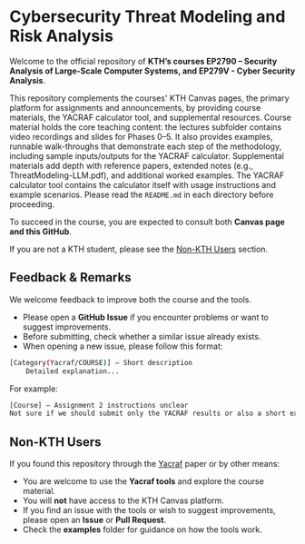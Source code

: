 # Cybersecurity Threat Modeling and Risk Analysis 

Welcome to the official repository of **KTH’s courses EP2790 – Security Analysis of Large-Scale Computer Systems, and EP279V - Cyber Security Analysis**.  

This repository complements the courses' KTH Canvas pages, the primary platform for assignments and announcements, by providing course materials, the YACRAF calculator tool, and supplemental resources. Course material holds the core teaching content: the lectures subfolder contains video recordings and slides for Phases 0–5. It also provides examples, runnable walk-throughs that demonstrate each step of the methodology, including sample inputs/outputs for the YACRAF calculator. Supplemental materials add depth with reference papers, extended notes (e.g., ThreatModeling-LLM.pdf), and additional worked examples. The YACRAF calculator tool contains the calculator itself with usage instructions and example scenarios. Please read the ``README.md`` in each directory before proceeding.

To succeed in the course, you are expected to consult both **Canvas page and this GitHub**.  



If you are not a KTH student, please see the [Non-KTH Users](#non-kth-users) section.  


## Feedback & Remarks  

We welcome feedback to improve both the course and the tools.  

- Please open a **GitHub Issue** if you encounter problems or want to suggest improvements.  
- Before submitting, check whether a similar issue already exists.  
- When opening a new issue, please follow this format:  
```bash
[Category(Yacraf/COURSE)] – Short description
    Detailed explanation...
```
For example: 
```bash
[Course] – Assignment 2 instructions unclear  
Not sure if we should submit only the YACRAF results or also a short explanation. An example submission would help.  
```

## Non-KTH Users  

If you found this repository through the [Yacraf](https://link.springer.com/article/10.1007/s10207-023-00713-y) paper or by other means:  

- You are welcome to use the **Yacraf tools** and explore the course material.  
- You will **not** have access to the KTH Canvas platform.  
- If you find an issue with the tools or wish to suggest improvements, please open an **Issue** or **Pull Request**.  
- Check the **examples** folder for guidance on how the tools work.  
